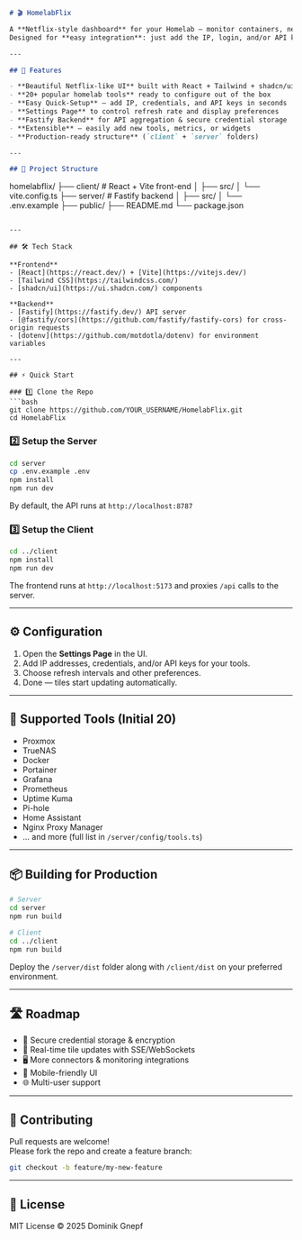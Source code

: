 ```markdown
# 🎬 HomelabFlix

A **Netflix-style dashboard** for your Homelab — monitor containers, network gear, and services with a slick, tile-based UI.  
Designed for **easy integration**: just add the IP, login, and/or API key for a tool, and HomelabFlix will start monitoring it.

---

## 🚀 Features

- **Beautiful Netflix-like UI** built with React + Tailwind + shadcn/ui
- **20+ popular homelab tools** ready to configure out of the box
- **Easy Quick-Setup** — add IP, credentials, and API keys in seconds
- **Settings Page** to control refresh rate and display preferences
- **Fastify Backend** for API aggregation & secure credential storage
- **Extensible** — easily add new tools, metrics, or widgets
- **Production-ready structure** (`client` + `server` folders)

---

## 📂 Project Structure

```
homelabflix/
├── client/         # React + Vite front-end
│   ├── src/
│   └── vite.config.ts
├── server/         # Fastify backend
│   ├── src/
│   └── .env.example
├── public/
├── README.md
└── package.json
```

---

## 🛠️ Tech Stack

**Frontend**
- [React](https://react.dev/) + [Vite](https://vitejs.dev/)
- [Tailwind CSS](https://tailwindcss.com/)
- [shadcn/ui](https://ui.shadcn.com/) components

**Backend**
- [Fastify](https://fastify.dev/) API server
- [@fastify/cors](https://github.com/fastify/fastify-cors) for cross-origin requests
- [dotenv](https://github.com/motdotla/dotenv) for environment variables

---

## ⚡ Quick Start

### 1️⃣ Clone the Repo
```bash
git clone https://github.com/YOUR_USERNAME/HomelabFlix.git
cd HomelabFlix
```

### 2️⃣ Setup the Server
```bash
cd server
cp .env.example .env
npm install
npm run dev
```
By default, the API runs at `http://localhost:8787`

### 3️⃣ Setup the Client
```bash
cd ../client
npm install
npm run dev
```
The frontend runs at `http://localhost:5173` and proxies `/api` calls to the server.

---

## ⚙️ Configuration

1. Open the **Settings Page** in the UI.
2. Add IP addresses, credentials, and/or API keys for your tools.
3. Choose refresh intervals and other preferences.
4. Done — tiles start updating automatically.

---

## 🧩 Supported Tools (Initial 20)
- Proxmox
- TrueNAS
- Docker
- Portainer
- Grafana
- Prometheus
- Uptime Kuma
- Pi-hole
- Home Assistant
- Nginx Proxy Manager
- ... and more (full list in `/server/config/tools.ts`)

---

## 📦 Building for Production

```bash
# Server
cd server
npm run build

# Client
cd ../client
npm run build
```

Deploy the `/server/dist` folder along with `/client/dist` on your preferred environment.

---

## 🛣️ Roadmap

- 🔐 Secure credential storage & encryption
- 📡 Real-time tile updates with SSE/WebSockets
- 🖥️ More connectors & monitoring integrations
- 📱 Mobile-friendly UI
- 🌐 Multi-user support

---

## 🤝 Contributing

Pull requests are welcome!  
Please fork the repo and create a feature branch:
```bash
git checkout -b feature/my-new-feature
```

---

## 📜 License

MIT License © 2025 Dominik Gnepf
```
